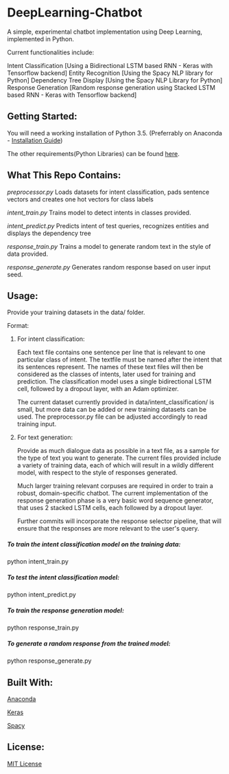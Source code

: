 # DeepLearning-Chatbot

A simple, experimental chatbot implementation using Deep Learning, implemented in Python.

Current functionalities include:

   Intent Classification [Using a Bidirectional LSTM based RNN - Keras with Tensorflow backend]
   Entity Recognition [Using the Spacy NLP library for Python]
   Dependency Tree Display [Using the Spacy NLP Library for Python]
   Response Generation [Random response generation using Stacked LSTM based RNN - Keras with Tensorflow backend]
    
## Getting Started:

   You will need a working installation of Python 3.5. (Preferrably on Anaconda - [Installation Guide](https://docs.continuum.io/anaconda/install/))
   
   The other requirements(Python Libraries) can be found [here](./requirements.md).

## What This Repo Contains:

_preprocessor.py_  Loads datasets for intent classification, pads sentence vectors and creates one hot vectors for class labels

_intent_train.py_ Trains model to detect intents in classes provided.

_intent_predict.py_ Predicts intent of test queries, recognizes entities and displays the dependency tree

_response_train.py_ Trains a model to generate random text in the style of data provided.

_response_generate.py_ Generates random response based on user input seed.

## Usage:

Provide your training datasets in the data/ folder.

Format: 

1. For intent classification:

    Each text file contains one sentence per line that is relevant to one particular class of intent. The textfile must be named after the intent that its sentences represent. The names of these text files will then be considered as the classes of intents, later used for training and prediction. The classification model uses a single bidirectional LSTM cell, followed by a dropout layer, with an Adam optimizer.
    
    The current dataset currently provided in data/intent_classification/ is small, but more data can be added or new training datasets can be used. The preprocessor.py file can be adjusted accordingly to read training input.

2. For text generation:

    Provide as much dialogue data as possible in a text file, as a sample for the type of text you want to generate.
    The current files provided include a variety of training data, each of which will result in a wildly different model, with respect to the style of responses generated.
    
    Much larger training relevant corpuses are required in order to train a robust, domain-specific chatbot. The current implementation of the response generation phase is a very basic word sequence generator, that uses 2 stacked LSTM cells, each followed by a dropout layer.
    
    Further commits will incorporate the response selector pipeline, that will ensure that the responses are more relevant to the user's query.
    
##### To train the intent classification model on the training data:

python intent_train.py

##### To test the intent classification model:

python intent_predict.py

##### To train the response generation model:

python response_train.py

##### To generate a _random_ response from the trained model:

python response_generate.py
    
## Built With:

   [Anaconda](https://docs.continuum.io/anaconda/install/)
   
   [Keras](https://github.com/fchollet/keras/tree/master/docs)
   
   [Spacy](https://spacy.io/)
   
## License:

[MIT License](./LICENSE)
